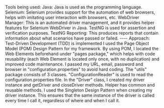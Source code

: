 Tools being used:
Java: Java is used as the programming language.
Selenium: Selenium provides support for the automation of web browsers,
helps with imitating user interaction with browsers, etc.
WebDriver Manager: This is an automated driver management, and it provides
helper features for Selenium WebDriver in Java.
TestNG is used for assertion and verification purposes.
TestNG Reporting: This produces reports that contain information about what
scenarios have passed or failed.
---- Approach:
 Test-Driven Development (TDD) is implemented
 I used the Page Object Model (POM) Design Pattern for my framework. By using
POM, I located the Web Elements beforehand under "pages package," which
helps with code reusability (each Web Element is located only once, with no
duplication) and improved code maintenance.
I passed my URL, email, password and browser in "configuration.properties" to avoid hard
coding.
 The "utils" package consists of 3 classes. "ConfigurationReader" is used to read
the configuration.properties file. In the "Driver" class, I created my driver
instance and getDriver and closeDriver methods. Helper has 
common and reusable methods.
I used the Singleton Design Pattern when creating my driver instance. This
ensures that the same instance of the driver is called every time I call it,
regardless of where and when I call it.
